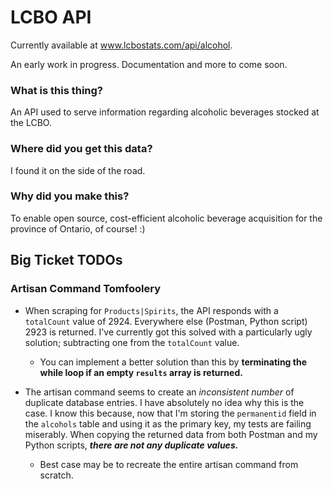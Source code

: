 # LCBO API

Currently available at www.lcbostats.com/api/alcohol.

An early work in progress. Documentation and more to come soon.

### What is this thing?

An API used to serve information regarding alcoholic beverages stocked at the LCBO.

### Where did you get this data?

I found it on the side of the road.

### Why did you make this?

To enable open source, cost-efficient alcoholic beverage acquisition for the province of
Ontario, of course! :)


## Big Ticket TODOs

### Artisan Command Tomfoolery

- When scraping for `Products|Spirits`, the API responds with a `totalCount` value of 2924.
Everywhere else (Postman, Python script) 2923 is returned. I've currently got this solved
with a particularly ugly solution; subtracting one from the `totalCount` value.
  - You can
  implement a better solution than this by **terminating the while loop if an empty `results`
  array is returned.**

- The artisan command seems to create an _inconsistent number_ of duplicate database entries.
I have absolutely no idea why this is the case. I know this because, now that I'm storing
the `permanentid` field in the `alcohols` table and using it as the primary key, my tests
are failing miserably. When copying the returned data from both Postman and my Python scripts,
**_there are not any duplicate values._**
  - Best case may be to recreate the entire artisan command from scratch.